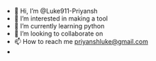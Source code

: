 - 👋 Hi, I’m @Luke911-Priyansh
- 👀 I’m interested in making a tool
- 🌱 I’m currently learning python
- 💞️ I’m looking to collaborate on 
- 📫 How to reach me priyanshluke@gmail.com
- 

<!---
Luke911-Priyansh/Luke911-Priyansh is a ✨ special ✨ repository because its `README.md` (this file) appears on your GitHub profile.
You can click the Preview link to take a look at your changes.
--->
